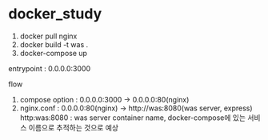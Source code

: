 # docker_study

1. docker pull nginx
2. docker build -t was .
3. docker-compose up

entrypoint : 0.0.0.0:3000


flow
1. compose option : 0.0.0.0:3000 -> 0.0.0.0:80(nginx)
2. nginx.conf : 0.0.0.0:80(nginx) -> http://was:8080(was server, express)
http:was:8080 : was server container name, docker-compose에 있는 서비스 이름으로 추적하는 것으로 예상